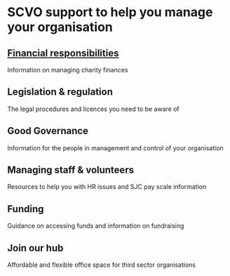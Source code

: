 # SCVO support to help you manage your organisation
## [Financial responsibilities](finance-business-management)
Information on managing charity finances
## Legislation & regulation
The legal procedures and licences you need to be aware of
## Good Governance
Information for the people in management and control of your organisation
## Managing staff & volunteers
Resources to help you with HR issues and SJC pay scale information
## Funding
Guidance on accessing funds and information on fundraising
## Join our hub
Affordable and flexible office space for third sector organisations
